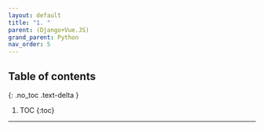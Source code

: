 ```yaml
---
layout: default
title: "1. "
parent: (Django+Vue.JS)
grand_parent: Python
nav_order: 5
---
```


## Table of contents
{: .no_toc .text-delta }

1. TOC
{:toc}

---